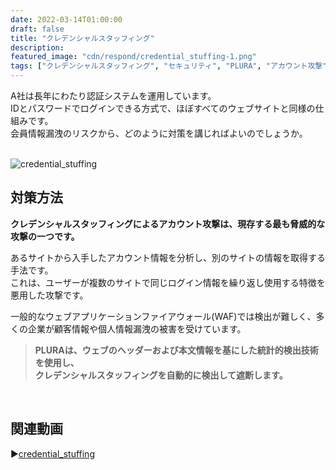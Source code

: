 ```yaml
---
date: 2022-03-14T01:00:00
draft: false
title: "クレデンシャルスタッフィング"
description: 
featured_image: "cdn/respond/credential_stuffing-1.png"
tags: ["クレデンシャルスタッフィング", "セキュリティ", "PLURA", "アカウント攻撃", "個人情報保護"]
---
```


A社は長年にわたり認証システムを運用しています。  
IDとパスワードでログインできる方式で、ほぼすべてのウェブサイトと同様の仕組みです。  
会員情報漏洩のリスクから、どのように対策を講じればよいのでしょうか。  
<br>
<!--more-->
![credential_stuffing](https://blog.plura.io/cdn/respond/credential_stuffing-1.png)

## 対策方法

**クレデンシャルスタッフィングによるアカウント攻撃は、現存する最も脅威的な攻撃の一つです。**

あるサイトから入手したアカウント情報を分析し、別のサイトの情報を取得する手法です。  
これは、ユーザーが複数のサイトで同じログイン情報を繰り返し使用する特徴を悪用した攻撃です。

一般的なウェブアプリケーションファイアウォール(WAF)では検出が難しく、多くの企業が顧客情報や個人情報漏洩の被害を受けています。

> **PLURAは、ウェブのヘッダーおよび本文情報を基にした統計的検出技術を使用し、  
> クレデンシャルスタッフィングを自動的に検出して遮断します。**  
<br>

## 関連動画 
▶️[credential_stuffing](https://www.youtube.com/watch?v=ri5JNVhNV0A)
